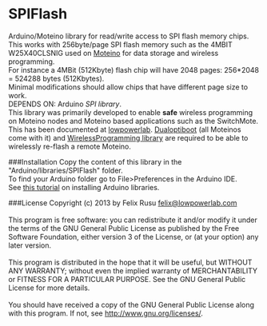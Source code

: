 SPIFlash
========
Arduino/Moteino library for read/write access to SPI flash memory chips.
This works with 256byte/page SPI flash memory such as the 4MBIT W25X40CLSNIG used on [Moteino](www.moteino.com) for data storage and wireless programming.
<br/>
For instance a 4MBit (512Kbyte) flash chip will have 2048 pages: 256*2048 = 524288 bytes (512Kbytes).
<br/>Minimal modifications should allow chips that have different page size to work.
<br/>DEPENDS ON: Arduino *SPI library*.
<br/>
This library was primarily developed to enable **safe** wireless programming on Moteino nodes and Moteino based applications such as the SwitchMote. This has been documented at [lowpowerlab](http://lowpowerlab.com/blog/category/moteino/wireless-programming/). [Dualoptiboot](https://github.com/LowPowerLab/DualOptiboot) (all Moteinos come with it) and [WirelessProgramming library](https://github.com/LowPowerLab/WirelessProgramming) are required to be able to wirelessly re-flash a remote Moteino.
 
###Installation
Copy the content of this library in the "Arduino/libraries/SPIFlash" folder.
<br />
To find your Arduino folder go to File>Preferences in the Arduino IDE.
<br/>
See [this tutorial](https://www.arduino.cc/en/Guide/Libraries) on installing Arduino libraries.

###License
Copyright (c) 2013 by Felix Rusu <felix@lowpowerlab.com>
<br/><br/>
This program is free software: you can redistribute it and/or modify it under the terms of the GNU General Public License as published by the Free Software Foundation, either version 3 of the License, or (at your option) any later version.
<br/><br/>
This program is distributed in the hope that it will be useful, but WITHOUT ANY WARRANTY; without even the implied warranty of MERCHANTABILITY or FITNESS FOR A PARTICULAR PURPOSE.  See the GNU General Public License for more details.
<br/><br/>
You should have received a copy of the GNU General Public License along with this program.  If not, see <http://www.gnu.org/licenses/>.
